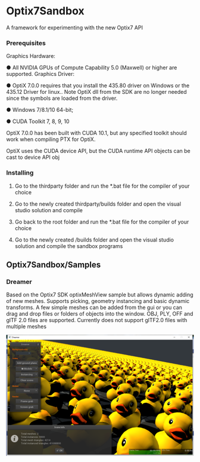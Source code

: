 # Optix7Sandbox

A framework for experimenting with the new Optix7 API

### Prerequisites

Graphics Hardware:

● All NVIDIA GPUs of Compute Capability 5.0 (Maxwell) or higher are supported.
Graphics Driver:

● OptiX 7.0.0 requires that you install the 435.80 driver on Windows or the 435.12 Driver for linux.. Note
OptiX dll from the SDK are no longer needed since the symbols are loaded from the driver.

● Windows 7/8.1/10 64-bit; 

● CUDA Toolkit 7, 8, 9, 10

OptiX 7.0.0 has been built with CUDA 10.1, but any specified toolkit should work when compiling PTX for OptiX.

OptiX uses the CUDA device API, but the CUDA runtime API objects can be cast to device API obj

### Installing

1. Go to the thirdparty folder and run the *.bat file for the compiler of your choice

2. Go to the newly created thirdparty/builds folder and  open the visual studio solution and compile

3. Go back to the root folder and run the *.bat file for the compiler of your choice

4. Go to the newly created /builds folder and open the visual studio solution and compile the sandbox programs

## Optix7Sandbox/Samples

### Dreamer

Based on the Optix7 SDK optixMeshView sample but allows dynamic adding of new meshes. Supports picking, geometry instancing and basic dynamic transforms. A few simple meshes can be added from the gui or you can drag and drop files or folders of objects into the window. OBJ, PLY, OFF and glTF 2.0 files are supported. Currently does not support glTF2.0 files with multiple meshes 

![Viewer screen grab](https://github.com/Hurleyworks/Optix7Sandbox/blob/master/resources/Common/sample_screen_grabs/Dreamer.png)


